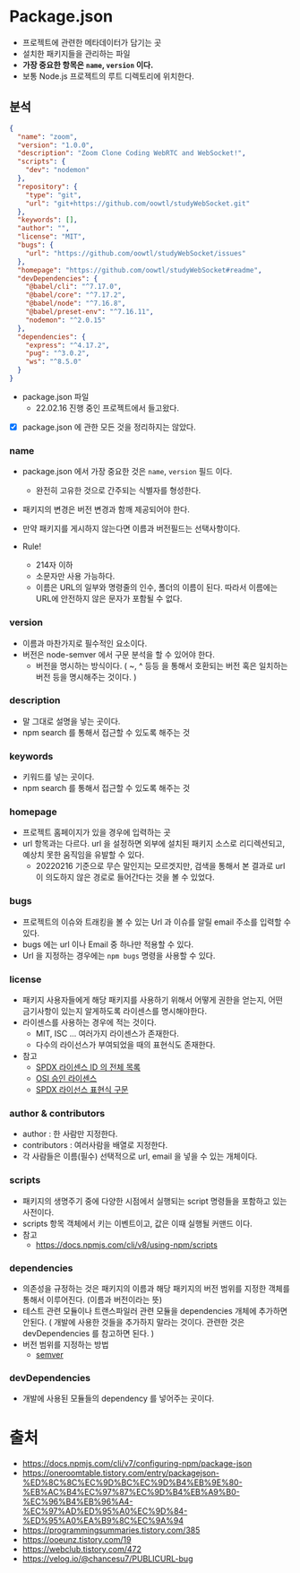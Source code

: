 # Package.json

- 프로젝트에 관련한 메타데이터가 담기는 곳
- 설치한 패키지들을 관리하는 파일
- **가장 중요한 항목은 `name`, `version` 이다.**
- 보통 Node.js 프로젝트의 루트 디렉토리에 위치한다.

## 분석

```json
{
  "name": "zoom",
  "version": "1.0.0",
  "description": "Zoom Clone Coding WebRTC and WebSocket!",
  "scripts": {
    "dev": "nodemon"
  },
  "repository": {
    "type": "git",
    "url": "git+https://github.com/oowtl/studyWebSocket.git"
  },
  "keywords": [],
  "author": "",
  "license": "MIT",
  "bugs": {
    "url": "https://github.com/oowtl/studyWebSocket/issues"
  },
  "homepage": "https://github.com/oowtl/studyWebSocket#readme",
  "devDependencies": {
    "@babel/cli": "^7.17.0",
    "@babel/core": "^7.17.2",
    "@babel/node": "^7.16.8",
    "@babel/preset-env": "^7.16.11",
    "nodemon": "^2.0.15"
  },
  "dependencies": {
    "express": "^4.17.2",
    "pug": "^3.0.2",
    "ws": "^8.5.0"
  }
}
```

- package.json 파일
  - 22.02.16 진행 중인 프로젝트에서 들고왔다.





- [x] package.json 에 관한 모든 것을 정리하지는 않았다.

### name

- package.json 에서 가장 중요한 것은 `name`, `version` 필드 이다.
  - 완전히 고유한 것으로 간주되는 식별자를 형성한다.
- 패키지의 변경은 버전 변경과 함깨 제공되어야 한다.
- 만약 패키지를 게시하지 않는다면 이름과 버전필드는 선택사항이다.



- Rule!
  - 214자 이하
  - 소문자만 사용 가능하다.
  - 이름은 URL의 일부와 명령줄의 인수, 폴더의 이름이 된다.
    따라서 이름에는 URL에 안전하지 않은 문자가 포함될 수 없다.



### version

- 이름과 마찬가지로 필수적인 요소이다.
- 버전은 node-semver 에서 구문 분석을 할 수 있어야 한다.
  - 버전을 명시하는 방식이다. ( ~, ^  등등 을 통해서 호환되는 버전 혹은 일치하는 버전 등을 명시해주는 것이다. )



### description

- 말 그대로 설명을 넣는 곳이다.
- npm search 를 통해서 접근할 수 있도록 해주는 것



### keywords

- 키워드를 넣는 곳이다.
- npm search 를 통해서 접근할 수 있도록 해주는 것



### homepage

- 프로젝트 홈페이지가 있을 경우에 입력하는 곳
- url 항목과는 다르다.
  url 을 설정하면 외부에 설치된 패키지 소스로 리디렉션되고, 예상치 못한 움직임을 유발할 수 있다.
  - 20220216 기준으로 무슨 말인지는 모르겟지만,
    검색을 통해서 본 결과로 url 이 의도하지 않은 경로로 들어간다는 것을 볼 수 있었다.



### bugs

- 프로젝트의 이슈와 트래킹을 볼 수 있는 Url 과 이슈를 알릴 email 주소를 입력할 수 있다.
- bugs 에는 url 이나 Email 중 하나만 적용할 수 있다. 
- Url 을 지정하는 경우에는 `npm bugs` 명령을 사용할 수 있다.



### license

- 패키지 사용자들에게 해당 패키지를 사용하기 위해서 어떻게 권한을 얻는지, 어떤 금기사항이 있는지 알게하도록 라이센스를 명시해야한다.
- 라이센스를 사용하는 경우에 적는 것이다.
  - MIT, ISC ... 여러가지 라이센스가 존재한다.
  - 다수의 라이선스가 부여되었을 때의 표현식도 존재한다.
- 참고 
  - [SPDX 라이센스 ID 의 전체 목록](https://spdx.org/licenses/)
  - [OSI 승인 라이센스](https://opensource.org/licenses/alphabetical)
  - [SPDX 라이선스 표현식 구문](https://www.npmjs.com/package/spdx)



### author & contributors

- author : 한 사람만 지정한다.
- contributors : 여러사람을 배열로 지정한다.
- 각 사람들은 이름(필수) 선택적으로 url, email 을 넣을 수 있는 개체이다.



### scripts

- 패키지의 생명주기 중에 다양한 시점에서 실행되는 script 명령들을 포함하고 있는 사전이다.
- scripts 항목 객체에서 키는 이벤트이고, 값은 이때 실행될 커맨드 이다.
- 참고
  - https://docs.npmjs.com/cli/v8/using-npm/scripts



### dependencies

- 의존성을 규정하는 것은 패키지의 이름과 해당 패키지의 버전 범위를 지정한 객체를 통해서 이루어진다.
  (이름과 버전이라는 뜻)
- 테스트 관련 모듈이나 트랜스파일러 관련 모듈을 dependencies 개체에 추가하면 안된다.
  ( 개발에 사용한 것들을 추가하지 말라는 것이다. 관련한 것은 devDependencies 를 참고하면 된다. )
- 버전 범위를 지정하는 방법
  - [semver](https://github.com/npm/node-semver#versions)



### devDependencies

- 개발에 사용된 모듈들의 dependency 를 넣어주는 곳이다.





# 출처

- https://docs.npmjs.com/cli/v7/configuring-npm/package-json
- https://oneroomtable.tistory.com/entry/packagejson-%ED%8C%8C%EC%9D%BC%EC%9D%B4%EB%9E%80-%EB%AC%B4%EC%97%87%EC%9D%B4%EB%A9%B0-%EC%96%B4%EB%96%A4-%EC%97%AD%ED%95%A0%EC%9D%84-%ED%95%A0%EA%B9%8C%EC%9A%94
- https://programmingsummaries.tistory.com/385
- https://ooeunz.tistory.com/19
- https://webclub.tistory.com/472
- https://velog.io/@chancesu7/PUBLICURL-bug